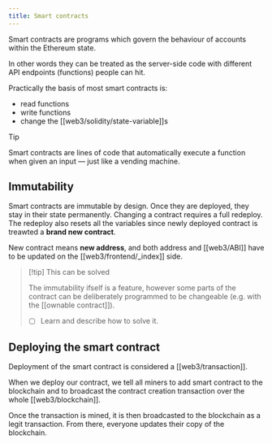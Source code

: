 ```yaml
---
title: Smart contracts
---
```


Smart contracts are programs which govern the behaviour of accounts within the Ethereum state.

In other words they can be treated as the server-side code with different API endpoints (functions) people can hit.

Practically the basis of most smart contracts is:

- read functions
- write functions
- change the [[web3/solidity/state-variable]]s

> [!tip]
>
> Smart contracts are lines of code that automatically execute a function when given an input — just like a vending machine.

## Immutability

Smart contracts are immutable by design. Once they are deployed, they stay in their state permanently. Changing a contract requires a full redeploy. The redeploy also resets all the variables since newly deployed contract is treawted a **brand new contract**.

New contract means **new address**, and both address and [[web3/ABI]] have to be updated on the [[web3/frontend/_index]] side.

> [!tip] This can be solved
>
> The immutability ifself is a feature, however some parts of the contract can be deliberately programmed to be changeable (e.g. with the [[ownable contract]]).
>
> - [ ] Learn and describe how to solve it.

## Deploying the smart contract

Deployment of the smart contract is considered a [[web3/transaction]].

When we deploy our contract, we tell all miners to add smart contract to the blockchain and to broadcast the contract creation transaction over the whole [[web3/blockchain]].

Once the transaction is mined, it is then broadcasted to the blockchain as a legit transaction. From there, everyone updates their copy of the blockchain.
